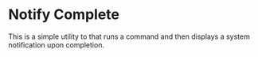 # Notify Complete

This is a simple utility to that runs a command and then displays a system
notification upon completion.
